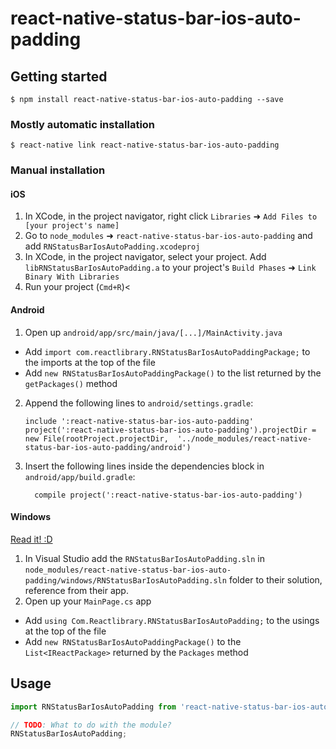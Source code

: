 
# react-native-status-bar-ios-auto-padding

## Getting started

`$ npm install react-native-status-bar-ios-auto-padding --save`

### Mostly automatic installation

`$ react-native link react-native-status-bar-ios-auto-padding`

### Manual installation


#### iOS

1. In XCode, in the project navigator, right click `Libraries` ➜ `Add Files to [your project's name]`
2. Go to `node_modules` ➜ `react-native-status-bar-ios-auto-padding` and add `RNStatusBarIosAutoPadding.xcodeproj`
3. In XCode, in the project navigator, select your project. Add `libRNStatusBarIosAutoPadding.a` to your project's `Build Phases` ➜ `Link Binary With Libraries`
4. Run your project (`Cmd+R`)<

#### Android

1. Open up `android/app/src/main/java/[...]/MainActivity.java`
  - Add `import com.reactlibrary.RNStatusBarIosAutoPaddingPackage;` to the imports at the top of the file
  - Add `new RNStatusBarIosAutoPaddingPackage()` to the list returned by the `getPackages()` method
2. Append the following lines to `android/settings.gradle`:
  	```
  	include ':react-native-status-bar-ios-auto-padding'
  	project(':react-native-status-bar-ios-auto-padding').projectDir = new File(rootProject.projectDir, 	'../node_modules/react-native-status-bar-ios-auto-padding/android')
  	```
3. Insert the following lines inside the dependencies block in `android/app/build.gradle`:
  	```
      compile project(':react-native-status-bar-ios-auto-padding')
  	```

#### Windows
[Read it! :D](https://github.com/ReactWindows/react-native)

1. In Visual Studio add the `RNStatusBarIosAutoPadding.sln` in `node_modules/react-native-status-bar-ios-auto-padding/windows/RNStatusBarIosAutoPadding.sln` folder to their solution, reference from their app.
2. Open up your `MainPage.cs` app
  - Add `using Com.Reactlibrary.RNStatusBarIosAutoPadding;` to the usings at the top of the file
  - Add `new RNStatusBarIosAutoPaddingPackage()` to the `List<IReactPackage>` returned by the `Packages` method


## Usage
```javascript
import RNStatusBarIosAutoPadding from 'react-native-status-bar-ios-auto-padding';

// TODO: What to do with the module?
RNStatusBarIosAutoPadding;
```
  
